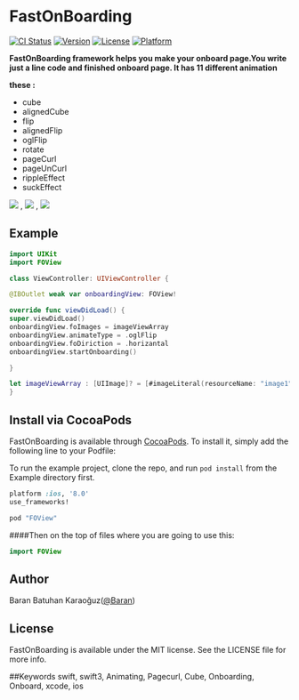 # FastOnBoarding

[![CI Status](http://img.shields.io/travis/baran.karaoguz@ogr.sakarya.edu.tr/FastOnBoarding.svg?style=flat)](https://travis-ci.org/baran.karaoguz@ogr.sakarya.edu.tr/FastOnBoarding)
[![Version](https://img.shields.io/cocoapods/v/FastOnBoarding.svg?style=flat)](http://cocoapods.org/pods/FastOnBoarding)
[![License](https://img.shields.io/cocoapods/l/FastOnBoarding.svg?style=flat)](http://cocoapods.org/pods/FastOnBoarding)
[![Platform](https://img.shields.io/cocoapods/p/FastOnBoarding.svg?style=flat)](http://cocoapods.org/pods/FastOnBoarding)

**FastOnBoarding framework helps you make your onboard page.You write just a line code  and finished onboard page. It has 11 different animation**

**these :**
- cube
- alignedCube
- flip
- alignedFlip
- oglFlip
- rotate
- pageCurl
- pageUnCurl
- rippleEffect
- suckEffect



![](https://media.giphy.com/media/l4FGysXyvvZsR9f68/giphy.gif) ,    ![](https://media.giphy.com/media/3oKIP8pPkC8BG88qKQ/giphy.gif) ,    ![](https://media.giphy.com/media/l4FGwALpCwhtiscZG/giphy.gif)







## Example

```swift
import UIKit
import FOView

class ViewController: UIViewController {

@IBOutlet weak var onboardingView: FOView!

override func viewDidLoad() {
super.viewDidLoad()
onboardingView.foImages = imageViewArray
onboardingView.animateType = .oglFlip
onboardingView.foDiriction = .horizantal
onboardingView.startOnboarding()

}

let imageViewArray : [UIImage]? = [#imageLiteral(resourceName: "image1"),#imageLiteral(resourceName: "image2"),#imageLiteral(resourceName: "image3")]
}


```

## Install via CocoaPods

FastOnBoarding is available through [CocoaPods](http://cocoapods.org). To install
it, simply add the following line to your Podfile:

To run the example project, clone the repo, and run `pod install` from the Example directory first.

```ruby
platform :ios, '8.0'
use_frameworks!

pod "FOView"
```

####Then on the top of files where you are going to use this:
```swift
import FOView
```


## Author

Baran Batuhan Karaoğuz([@Baran](https://github.com/barankaraoguzzz))

## License

FastOnBoarding is available under the MIT license. See the LICENSE file for more info.

##Keywords swift, swift3, Animating, Pagecurl, Cube, Onboarding, Onboard, xcode, ios

